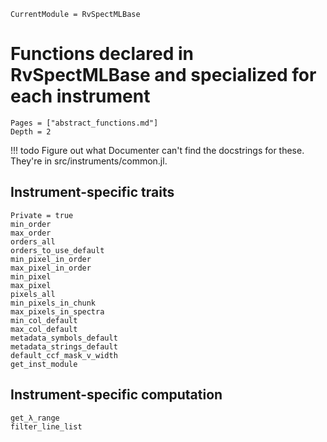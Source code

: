 ```@meta
CurrentModule = RvSpectMLBase
```
# Functions declared in RvSpectMLBase and specialized for each instrument

```@contents
Pages = ["abstract_functions.md"]
Depth = 2
```

!!! todo
    Figure out what Documenter can't find the docstrings for these.
    They're in src/instruments/common.jl.

## Instrument-specific traits
```@docs
Private = true
min_order
max_order
orders_all
orders_to_use_default
min_pixel_in_order
max_pixel_in_order
min_pixel
max_pixel
pixels_all
min_pixels_in_chunk
max_pixels_in_spectra
min_col_default
max_col_default
metadata_symbols_default
metadata_strings_default
default_ccf_mask_v_width
get_inst_module
```

## Instrument-specific computation
```@docs
get_λ_range
filter_line_list
```
